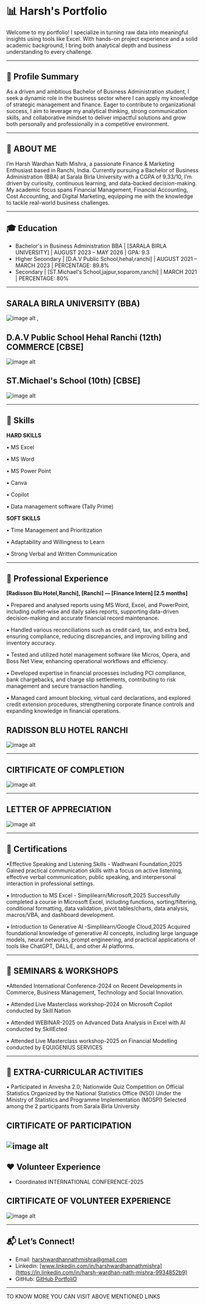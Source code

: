 # 📊 Harsh's Portfolio 

Welcome to my portfolio! I specialize in turning raw data into meaningful insights using tools like Excel. With hands-on project experience and a solid academic background, I bring both analytical depth and business understanding to every challenge.

---

## 👤 Profile Summary

As a driven and ambitious Bachelor of Business Administration student, I seek a dynamic role in the business sector where I can apply my knowledge of strategic management and finance. 
Eager to contribute to organizational success, I aim to leverage my analytical thinking, strong communication skills, and collaborative mindset to deliver impactful solutions and grow both personally and professionally in a competitive environment.

---

## 👤 ABOUT ME

I’m Harsh Wardhan Nath Mishra, a passionate Finance & Marketing Enthusiast based in Ranchi, India. Currently pursuing a Bachelor of Business Administration (BBA) at Sarala Birla University with a CGPA of 9.33/10, I’m driven by curiosity, continuous learning, and data-backed decision-making. My academic focus spans Financial Management, Financial Accounting, Cost Accounting, and Digital Marketing, equipping me with the knowledge to tackle real-world business challenges.

---

## 🎓 Education

- Bachelor's in Business Administration BBA | [SARALA BIRLA UNIVERSITY] | AUGUST 2023 – MAY 2026 | GPA: 9.3
- Higher Secondary | [D.A.V Public School,hehal,ranchi] | AUGUST 2021 – MARCH 2023 | PERCENTAGE: 89.8%
- Secondary        | [ST.Michael's School,jajpur,soparom,ranchi] | MARCH 2021 | PERCENTAGE: 80% 

---

## SARALA BIRLA UNIVERSITY (BBA)

![image alt](https://github.com/harshwardhannathmishra-boop/harshwardhan.github.io/blob/main/IMAGES/images%20(1).jpeg?raw=true) ,       

## D.A.V Public School Hehal Ranchi (12th) COMMERCE [CBSE] 

![image alt](https://github.com/harshwardhannathmishra-boop/harshwardhan.github.io/blob/main/IMAGES/unnamed%20(1).webp?raw=true)

## ST.Michael's School (10th) [CBSE]

![image alt]()

 ---

## 🧠 Skills

**HARD SKILLS**

•
MS Excel 

•
MS Word 

•
MS Power Point

•
Canva

•
Copilot

•
Data management software (Tally Prime)

**SOFT SKILLS**

•
Time Management and Prioritization

•
Adaptability and Willingness to Learn

•
Strong Verbal and Written Communication

---

## 💼 Professional Experience

**[Radisson Blu Hotel,Ranchi], [Ranchi] — [Finance Intern] [2.5 months]**  

•
Prepared and analysed reports using MS Word, Excel, and PowerPoint, including outlet-wise and daily sales reports, supporting data-driven decision-making and accurate financial record maintenance.

•
Handled various reconciliations such as credit card, tax, and extra bed, ensuring compliance, reducing discrepancies, and improving billing and inventory accuracy.

•
Tested and utilized hotel management software like Micros, Opera, and Boss Net View, enhancing operational workflows and efficiency.

•
Developed expertise in financial processes including PCI compliance, bank chargebacks, and charge slip settlements, contributing to risk management and secure transaction handling.

•
Managed card amount blocking, virtual card declarations, and explored credit extension procedures, strengthening corporate finance controls and expanding knowledge in financial operations.

## RADISSON BLU HOTEL RANCHI

![image alt](https://github.com/harshwardhannathmishra-boop/harshwardhan.github.io/blob/main/IMAGES/2023-11-04.webp?raw=true) 

---

## CIRTIFICATE OF COMPLETION

![image alt](https://github.com/harshwardhannathmishra-boop/harshwardhan.github.io/blob/main/IMAGES/COMPLETION.jpg?raw=true) 

---

## LETTER OF APPRECIATION

![image alt](https://github.com/harshwardhannathmishra-boop/harshwardhan.github.io/blob/main/IMAGES/LETTER%20OF%20APPRECIATION.jpg?raw=true) 

---


## 📜 Certifications 

•Effective Speaking and Listening Skills - Wadhwani Foundation,2025
Gained practical communication skills with a focus on active listening, effective verbal communication, public speaking, and interpersonal interaction in professional settings.

• Introduction to MS Excel - Simplilearn/Microsoft,2025
Successfully completed a course in Microsoft Excel, including functions, sorting/filtering, conditional formatting,
data validation, pivot tables/charts, data analysis, macros/VBA, and dashboard development.

• Introduction to Generative AI -Simplilearn/Google Cloud,2025
Acquired foundational knowledge of generative AI concepts, including large language models, neural networks,
prompt engineering, and practical applications of tools like ChatGPT, DALL·E, and other AI platforms.

---

## 📜 SEMINARS & WORKSHOPS

•Attended International Conference-2024 on Recent Developments in Commerce, Business Management, Technology and
Social Innovation.

• Attended Live Masterclass workshop-2024 on Microsoft Copilot conducted by Skill Nation

• Attended WEBINAR-2025 on Advanced Data Analysis in Excel with AI conducted by SkillEcted

• Attended Live Masterclass workshop-2025 on Financial Modelling conducted by EQUIGENIUS SERVICES

---

## 📜 EXTRA-CURRICULAR ACTIVITIES

•	Participated in Anvesha 2.0; Nationwide Quiz Competition on Official Statistics 
Organized by the National Statistics Office (NSO) Under the Ministry of Statistics and Programme Implementation (MOSPI)
Selected among the 2 participants from Sarala Birla University 

## CIRTIFICATE OF PARTICIPATION

![image alt](https://github.com/harshwardhannathmishra-boop/harshwardhan.github.io/blob/main/IMAGES/WhatsApp%20Image%202025-09-11%20at%2023.28.56_c747102d.jpg?raw=true)
---

## ❤️ Volunteer Experience

- Coordinated INTERNATIONAL CONFERENCE-2025 

## CIRTIFICATE OF VOLUNTEER EXPERIENCE

![image alt](https://github.com/harshwardhannathmishra-boop/harshwardhan.github.io/blob/main/IMAGES/volunteer.jpg?raw=true) 

---

## 📬 Let’s Connect!

- Email: [harshwardhannathmishra@gmail.com](harshwardhannathmishra@gmail.com)
- Linkedin: [www.linkedin.com/in/harshwardhannathmishra](https://in.linkedin.com/in/harsh-wardhan-nath-mishra-9934852b9)
- GitHub: [GitHub PortfoliO](https://harshwardhannathmishra-boop.github.io/harshwardhan.github.io/)

---

TO KNOW MORE YOU CAN VISIT ABOVE MENTIONED LINKS


